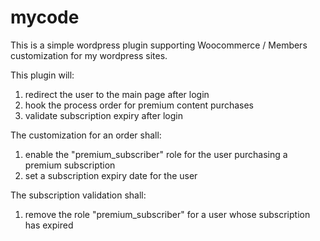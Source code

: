 # mycode
This is a simple wordpress plugin supporting Woocommerce / Members customization for my wordpress sites.

This plugin will:

1. redirect the user to the main page after login
2. hook the process order for premium content purchases
3. validate subscription expiry after login

The customization for an order shall:

1. enable the "premium_subscriber" role for the user purchasing a premium subscription
2. set a subscription expiry date for the user

The subscription validation shall:

1. remove the role "premium_subscriber" for a user whose subscription has expired
